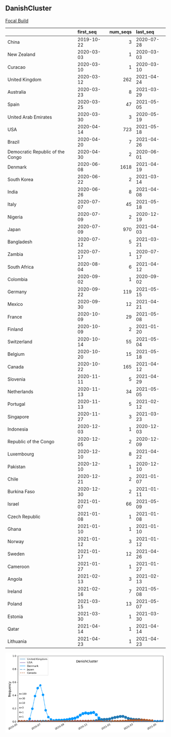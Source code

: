 

## DanishCluster
[Focal Build](https://nextstrain.org/groups/neherlab/ncov/DanishCluster?f_country=Denmark)

|                                  | first_seq   |   num_seqs | last_seq   |
|:---------------------------------|:------------|-----------:|:-----------|
| China                            | 2019-10-22  |          3 | 2020-07-28 |
| New Zealand                      | 2020-03-03  |          1 | 2020-03-03 |
| Curacao                          | 2020-03-10  |          1 | 2020-03-10 |
| United Kingdom                   | 2020-03-12  |        262 | 2021-04-24 |
| Australia                        | 2020-03-23  |          8 | 2021-03-29 |
| Spain                            | 2020-03-25  |         47 | 2021-05-05 |
| United Arab Emirates             | 2020-03-30  |          3 | 2020-05-19 |
| USA                              | 2020-04-14  |        723 | 2021-05-18 |
| Brazil                           | 2020-04-20  |          7 | 2021-04-26 |
| Democratic Republic of the Congo | 2020-04-30  |          2 | 2020-06-01 |
| Denmark                          | 2020-06-08  |       1618 | 2021-04-19 |
| South Korea                      | 2020-06-22  |          2 | 2021-03-14 |
| India                            | 2020-06-26  |          8 | 2021-04-08 |
| Italy                            | 2020-07-07  |         45 | 2021-05-18 |
| Nigeria                          | 2020-07-09  |          2 | 2020-12-19 |
| Japan                            | 2020-07-09  |        970 | 2021-04-03 |
| Bangladesh                       | 2020-07-12  |          5 | 2021-03-21 |
| Zambia                           | 2020-07-17  |          1 | 2020-07-17 |
| South Africa                     | 2020-08-04  |          6 | 2021-04-12 |
| Colombia                         | 2020-09-02  |          1 | 2020-09-02 |
| Germany                          | 2020-09-22  |        119 | 2021-05-15 |
| Mexico                           | 2020-09-30  |         12 | 2021-04-21 |
| France                           | 2020-10-09  |         29 | 2021-05-08 |
| Finland                          | 2020-10-09  |          2 | 2021-01-20 |
| Switzerland                      | 2020-10-14  |         55 | 2021-05-04 |
| Belgium                          | 2020-10-20  |         15 | 2021-05-18 |
| Canada                           | 2020-10-22  |        165 | 2021-04-12 |
| Slovenia                         | 2020-11-11  |          5 | 2021-04-29 |
| Netherlands                      | 2020-11-13  |         34 | 2021-05-05 |
| Portugal                         | 2020-11-13  |          5 | 2021-02-12 |
| Singapore                        | 2020-11-27  |          3 | 2021-03-23 |
| Indonesia                        | 2020-12-03  |          1 | 2020-12-03 |
| Republic of the Congo            | 2020-12-05  |          2 | 2020-12-09 |
| Luxembourg                       | 2020-12-10  |          8 | 2021-04-22 |
| Pakistan                         | 2020-12-10  |          1 | 2020-12-10 |
| Chile                            | 2020-12-21  |          2 | 2021-01-07 |
| Burkina Faso                     | 2020-12-30  |          2 | 2021-01-11 |
| Israel                           | 2021-01-07  |         66 | 2021-05-09 |
| Czech Republic                   | 2021-01-08  |          1 | 2021-01-08 |
| Ghana                            | 2021-01-10  |          1 | 2021-01-10 |
| Norway                           | 2021-01-12  |          3 | 2021-01-12 |
| Sweden                           | 2021-01-17  |         12 | 2021-04-26 |
| Cameroon                         | 2021-01-27  |          1 | 2021-01-27 |
| Angola                           | 2021-02-13  |          3 | 2021-02-13 |
| Ireland                          | 2021-02-16  |          7 | 2021-05-08 |
| Poland                           | 2021-03-15  |         13 | 2021-05-07 |
| Estonia                          | 2021-03-30  |          1 | 2021-03-30 |
| Qatar                            | 2021-04-14  |          1 | 2021-04-14 |
| Lithuania                        | 2021-04-23  |          1 | 2021-04-23 |

![Overall trends DanishCluster](/overall_trends_figures/overall_trends_DanishCluster.png)